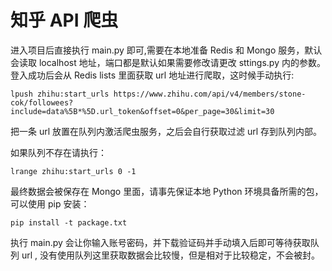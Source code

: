 # 知乎 API 爬虫
进入项目后直接执行 main.py 即可,需要在本地准备 Redis 和 Mongo 服务，默认会读取 localhost 地址，端口都是默认如果需要修改请更改 sttings.py 内的参数。
登入成功后会从 Redis lists 里面获取 url 地址进行爬取，这时候手动执行:
```
lpush zhihu:start_urls https://www.zhihu.com/api/v4/members/stone-cok/followees?include=data%5B*%5D.url_token&offset=0&per_page=30&limit=30
```
把一条 url 放置在队列内激活爬虫服务，之后会自行获取过滤 url 存到队列内部。

如果队列不存在请执行：
```
lrange zhihu:start_urls 0 -1
```

最终数据会被保存在 Mongo 里面，请事先保证本地 Python 环境具备所需的包，可以使用 pip 安装：
```
pip install -t package.txt
```

执行 main.py 会让你输入账号密码，并下载验证码并手动填入后即可等待获取队列 url , 没有使用队列这里获取数据会比较慢，但是相对于比较稳定，不会被封。

